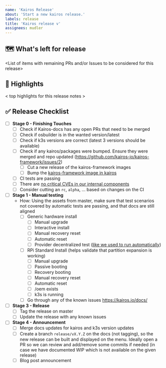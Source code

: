 ```yaml
---
name: 'Kairos Release'
about: 'Start a new kairos release.'
labels: release
title: 'Kairos release v'
assignees: mudler
---
```


## 🗺 What's left for release

<List of items with remaining PRs and/or Issues to be considered for this release>

## 🔦 Highlights

< top highlights for this release notes >

## ✅ Release Checklist

- [ ] **Stage 0 - Finishing Touches**
    - [ ] Check if Kairos-docs has any open PRs that need to be merged
    - [ ] Check if osbuilder is in the wanted version/latest
    - [ ] Check if k3s versions are correct (latest 3 versions should be available)
    - [ ] Check if any kairos/packages were bumped. Ensure they were merged and repo updated (https://github.com/kairos-io/kairos-framework/issues/2)
      - [ ] Cut a new release of the kairos-framework images
      - [ ] Bump the [kairos-framework image in kairos](https://github.com/kairos-io/kairos/blob/b334bb013c0b3ad63740e5da27d896d5d5fea81e/Earthfile#L12)
    - [ ] CI tests are passing
    - [ ] There are [no critical CVEs in our internal components](https://github.com/kairos-io/security)
    - [ ] Consider cutting an `rc`, `alpha`, ... based on changes on the CI
- [ ] **Stage 1 - Manual testing**
  - How: Using the assets from master, make sure that test scenarios not covered by automatic tests are passing, and that docs are still aligned
    - [ ] Generic hardware install
      - [ ] Manual upgrade
      - [ ] Interactive install
      - [ ] Manual recovery reset
      - [ ] Automatic reset
      - [ ] Provider decentralized test ([like we used to run automatically](https://github.com/kairos-io/kairos/issues/2709))
    - [ ] RPi Standard Install (helps validate that partition expansion is working)
      - [ ] Manual upgrade
      - [ ] Passive booting
      - [ ] Recovery booting
      - [ ] Manual recovery reset
      - [ ] Automatic reset
      - [ ] /oem exists
      - [ ] k3s is running
    - [ ] Go through any of the known issues https://kairos.io/docs/
- [ ] **Stage 3 - Release**
  - [ ] Tag the release on master
  - [ ] Update the release with any known issues
- [ ] **Stage 4 - Announcement**
  - [ ] Merge docs updates for kairos and k3s version updates
  - [ ] Create a branch `release/vX.Y.Z` on the docs (not tagging), so the new release can be built and displayed on the menu. Ideally open a PR so we can review and add/remove some commits if needed (in case we have documented WIP which is not available on the given release)
  - [ ] Blog post announcement
